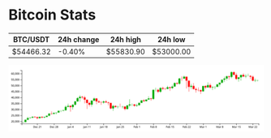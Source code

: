 # Bitcoin Stats

BTC/USDT|24h change|24h high|24h low|
|---|---|---|---|
|$54466.32|-0.40%|$55830.90|$53000.00|

<img src="./chart.svg">
